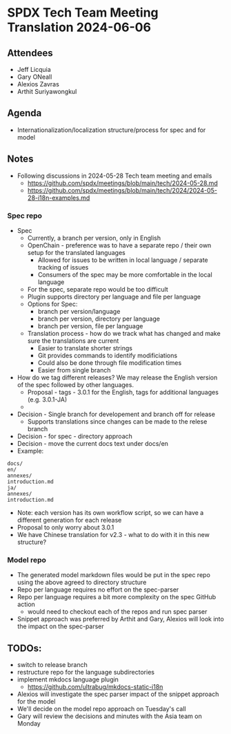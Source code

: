 # SPDX Tech Team Meeting Translation 2024-06-06

## Attendees

- Jeff Licquia
- Gary ONeall
- Alexios Zavras
- Arthit Suriyawongkul

## Agenda

- Internationalization/localization structure/process for spec and for model

## Notes

- Following discussions in 2024-05-28 Tech team meeting and emails
  - https://github.com/spdx/meetings/blob/main/tech/2024-05-28.md
  - https://github.com/spdx/meetings/blob/main/tech/2024/2024-05-28-i18n-examples.md

### Spec repo
- Spec
  - Currently, a branch per version, only in English
  - OpenChain - preference was to have a separate repo / their own setup for the translated languages
    - Allowed for issues to be written in local language / separate tracking of issues
    - Consumers of the spec may be more comfortable in the local language
  - For the spec, separate repo would be too difficult
  - Plugin supports directory per language and file per language
  - Options for Spec:
    - branch per version/language
    - branch per version, directory per language
    - branch per version, file per language
  - Translation process - how do we track what has changed and make sure the translations are current
    - Easier to translate shorter strings
    - Git provides commands to identify modificiations
    - Could also be done through file modification times
    - Easier from single branch
- How do we tag different releases?
  We may release the English version of the spec followed by other languages.
  - Proposal - tags - 3.0.1 for the English, tags for additional languages (e.g. 3.0.1-JA)
  - 
- Decision - Single branch for developement and branch off for release
  - Supports translations since changes can be made to the relese branch
- Decision - for spec - directory approach
- Decision - move the current docs text under docs/en
- Example:
```
docs/
en/
annexes/
introduction.md
ja/
annexes/
introduction.md
```
- Note: each version has its own workflow script, so we can have a different generation for each release
- Proposal to only worry about 3.0.1
- We have Chinese translation for v2.3 - what to do with it in this new structure?

### Model repo
- The generated model markdown files would be put in the spec repo using the above agreed to directory structure
- Repo per language requires no effort on the spec-parser
- Repo per language requires a bit more complexity on the spec GitHub action
  - would need to checkout each of the repos and run spec parser
- Snippet approach was preferred by Arthit and Gary, Alexios will look into the impact on the spec-parser

## TODOs:
- switch to release branch
- restructure repo for the language subdirectories
- implement mkdocs language plugin
  - https://github.com/ultrabug/mkdocs-static-i18n
- Alexios will investigate the spec parser impact of the snippet approach for the model
- We'll decide on the model repo approach on Tuesday's call
- Gary will review the decisions and minutes with the Asia team on Monday
